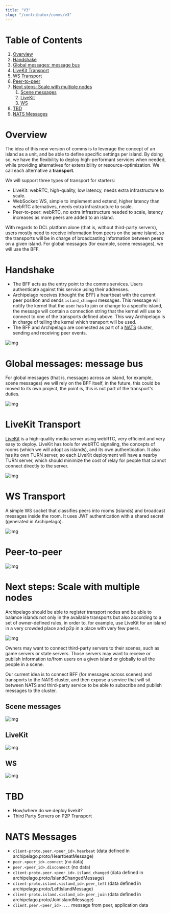 ```yaml
---
title: "V3"
slug: "/contributor/comms/v3"
---
```


# Table of Contents

1.  [Overview](#orgb4e7580)
2.  [Handshake](#org6e5c509)
3.  [Global messages: message bus](#orgb951a93)
4.  [LiveKit Transport](#org2025567)
5.  [WS Transport](#orge29f5ae)
6.  [Peer-to-peer](#orgb5e0f03)
7.  [Next steps: Scale with multiple nodes](#orgc9aa269)
    1.  [Scene messages](#orgc13dab8)
    2.  [LiveKit](#org5fcae9b)
    3.  [WS](#org356245e)
8.  [TBD](#org04ae126)
9.  [NATS Messages](#orgc1b2379)


<a id="orgb4e7580"></a>

# Overview

The idea of this new version of comms is to leverage the concept of an island as a unit, and be able to define specific settings per island. By doing so, we have the flexibility to deploy high-performant services when needed, while providing alternatives for extensibility or resource-optimization. We call each alternative a **transport**.

We will support three types of transport for starters:

-   LiveKit: webRTC, high-quality, low latency, needs extra infrastructure to scale.
-   WebSocket: WS, simple to implement and extend, higher latency than webRTC alternatives, needs extra infrastructure to scale.
-   Peer-to-peer: webRTC, no extra infrastructure needed to scale, latency increases as more peers are added to an island.

With regards to DCL platform alone (that is, without third-party servers), users mostly need to receive information from peers on the same island, so the transports will be in charge of broadcasting information between peers on a given island. For global messages (for example, scene messages), we will use the BFF.


<a id="org6e5c509"></a>

# Handshake

-   The BFF acts as the entry point to the comms services. Users authenticate against this service using their addresses.
-   Archipelago receives (thought the BFF) a heartbeat with the current peer position and sends `island_changed` messages. This message will notify the kernel that the user has to join or change to a specific island, the message will contain a connection string that the kernel will use to connect to one of the transports defined above. This way Archipelago is in charge of telling the kernel which transport will be used.
-   The BFF and Archipelago are connected as part of a [NATS](https://nats.io/) cluster, sending and receiving peer events.

![img](comms-v3-overview.png)


<a id="orgb951a93"></a>

# Global messages: message bus

For global messages (that is, messages across an island, for example, scene messages) we will rely on the BFF itself, in the future, this could be moved to its own project, the point is, this is not part of the transport's duties.

![img](comms-v3-global.png)


<a id="org2025567"></a>

# LiveKit Transport

[LiveKit](https://livekit.io/) is a high-quality media server using webRTC, very efficient and very easy to deploy. LiveKit has tools for webRTC signaling, the concepts of rooms (which we will adopt as islands), and its own authentication. It also has its own TURN server, so each LiveKit deployment will have a nearby TURN server, which should minimize the cost of relay for people that cannot connect directly to the server.

![img](comms-v3-livekit.png)


<a id="orge29f5ae"></a>

# WS Transport

A simple WS socket that classifies peers into rooms (islands) and broadcast messages inside the room. It uses JWT authentication with a shared secret (generated in Archipelago).

![img](comms-v3-ws-room-service.png)


<a id="orgb5e0f03"></a>

# Peer-to-peer

![img](comms-v3-peer-to-peer.png)


<a id="orgc9aa269"></a>

# Next steps: Scale with multiple nodes

Archipelago should be able to register transport nodes and be able to balance islands not only in the available transports but also according to a set of owner-defined rules, in order to, for example, use LiveKit for an island in a very crowded place and p2p in a place with very few peers.

![img](comms-v3-scale.png)

Owners may want to connect third-party servers to their scenes, such as game servers or state servers. Those servers may want to receive or publish information to/from users on a given island or globally to all the people in a scene.

Our current idea is to connect BFF (for messages across scenes) and transports to the NATS cluster, and then expose a service that will sit between NATS and third-party service to be able to subscribe and publish messages to the cluster.


<a id="orgc13dab8"></a>

## Scene messages

![img](comms-v3-third-party-server-bff.png)


<a id="org5fcae9b"></a>

## LiveKit

![img](comms-v3-third-party-server-livekit.png)


<a id="org356245e"></a>

## WS

![img](comms-v3-third-party-server-ws.png)


<a id="org04ae126"></a>

# TBD

-   How/where do we deploy livekit?
-   Third Party Servers on P2P Transport


<a id="orgc1b2379"></a>

# NATS Messages

-   `client-proto.peer.<peer_id>.hearbeat` (data defined in archipelago.proto/HeartbeatMessage)
-   `peer.<peer_id>.connect` (no data)
-   `peer.<peer_id>.disconnect` (no data)
-   `client-proto.peer.<peer_id>.island_changed` (data defined in archipelago.proto/IslandChangedMessage)
-   `client-proto.island.<island_id>.peer_left` (data defined in archipelago.proto/LeftIslandMessage)
-   `client-proto.island.<island_id>.peer_join` (data defined in archipelago.proto/JoinIslandMessage)
-   `client.peer.<peer_id>....` message from peer, application data

